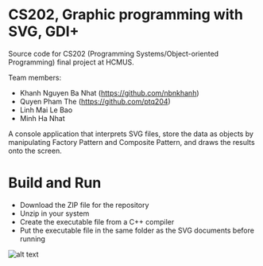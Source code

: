# CS202, Graphic programming with SVG, GDI+
Source code for CS202 (Programming Systems/Object-oriented Programming) final project at HCMUS.

Team members:
- Khanh Nguyen Ba Nhat (https://github.com/nbnkhanh)
- Quyen Pham The (https://github.com/ptq204)
- Linh Mai Le Bao
- Minh Ha Nhat

A console application that interprets SVG files, store the data as objects by manipulating Factory Pattern and Composite Pattern, and draws
the results onto the screen.

# Build and Run
- Download the ZIP file for the repository
- Unzip in your system
- Create the executable file from a C++ compiler
- Put the executable file in the same folder as the SVG documents before running

![alt text](https://user-images.githubusercontent.com/44111901/52643051-c7399c80-2f0e-11e9-8385-b56c4e4e9ba6.PNG)
